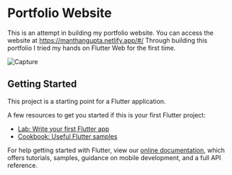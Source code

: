 # Portfolio Website

This is an attempt in building my portfolio website. You can access the website at https://manthangupta.netlify.app/#/ 
Through building this portfolio I tried my hands on Flutter Web for the first time.

![Capture](https://user-images.githubusercontent.com/42516515/92855315-c4b36780-f40f-11ea-8f9f-01a745d79712.PNG)

## Getting Started

This project is a starting point for a Flutter application.

A few resources to get you started if this is your first Flutter project:

- [Lab: Write your first Flutter app](https://flutter.dev/docs/get-started/codelab)
- [Cookbook: Useful Flutter samples](https://flutter.dev/docs/cookbook)

For help getting started with Flutter, view our
[online documentation](https://flutter.dev/docs), which offers tutorials,
samples, guidance on mobile development, and a full API reference.
